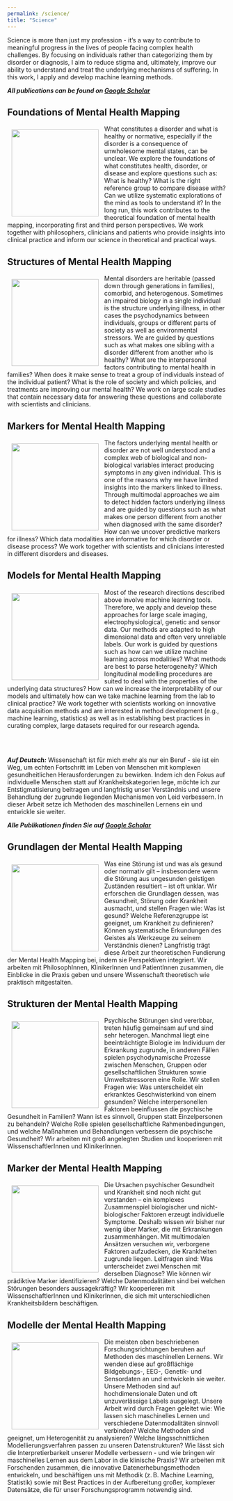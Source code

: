 ```yaml
---
permalink: /science/
title: "Science"
---
```


Science is more than just my profession - it’s a way to contribute to meaningful progress in the lives of people facing complex health challenges. By focusing on individuals rather than categorizing them by disorder or diagnosis, I aim to reduce stigma and, ultimately, improve our ability to understand and treat the underlying mechanisms of suffering. In this work, I apply and develop machine learning methods.

***All publications can be found on [Google Scholar](https://scholar.google.com/citations?user=KJaA3sEAAAAJ&hl=nl)***

## Foundations of Mental Health Mapping  
<img align="left" src="https://mhm-lab.github.io/images/foundations_of_mental_health_mapping.png" width="200 px" style="padding: 10px"> What constitutes a disorder and what is healthy or normative, especially if the disorder is a consequence of unwholesome mental states, can be unclear. We explore the foundations of what constitutes health, disorder, or disease and explore questions such as: What is healthy? What is the right reference group to compare disease with? Can we utilize systematic explorations of the mind as tools to understand it? In the long run, this work contributes to the theoretical foundation of mental health mapping, incorporating first and third person perspectives. We work together with philosophers, clinicians and patients who provide insights into clinical practice and inform our science in theoretical and practical ways.

## Structures of Mental Health Mapping
<img align="left" src="https://mhm-lab.github.io/images/structures_of_mental_health_mapping.png" width="200 px" style="padding: 10px"> Mental disorders are heritable (passed down through generations in families), comorbid, and heterogenous. Sometimes an impaired biology in a single individual is the structure underlying illness, in other cases the psychodynamics between individuals, groups or different parts of society as well as environmental stressors. We are guided by questions such as what makes one sibling with a disorder different from another who is healthy? What are the interpersonal factors contributing to mental health in families? When does it make sense to treat a group of individuals instead of the individual patient? What is the role of society and which policies, and treatments are improving our mental health? We work on large scale studies that contain necessary data for answering these questions and collaborate with scientists and clinicians.

## Markers for Mental Health Mapping
<img align="left" src="https://mhm-lab.github.io/images/markers_for_mental_health_mapping.png" width="200 px" style="padding: 10px"> The factors underlying mental health or disorder are not well understood and a complex web of biological and non-biological variables interact producing symptoms in any given individual. This is one of the reasons why we have limited insights into the markers linked to illness. Through multimodal approaches we aim to detect hidden factors underlying illness and are guided by questions such as what makes one person different from another when diagnosed with the same disorder? How can we uncover predictive markers for illness? Which data modalities are informative for which disorder or disease process? We work together with scientists and clinicians interested in different disorders and diseases.

## Models for Mental Health Mapping 
<img align="left" src="https://mhm-lab.github.io/images/models_for_mental_ health_mapping.png" width="200 px" style="padding: 10px"> Most of the research directions described above involve machine learning tools. Therefore, we apply and develop these approaches for large scale imaging, electrophysiological, genetic and sensor data. Our methods are adapted to high dimensional data and often very unreliable labels. Our work is guided by questions such as how can we utilize machine learning across modalities? What methods are best to parse heterogeneity? Which longitudinal modelling procedures are suited to deal with the properties of the underlying data structures? How can we increase the interpretability of our models and ultimately how can we take machine learning from the lab to clinical practice? We work together with scientists working on innovative data acquisition methods and are interested in method development (e.g., machine learning, statistics) as well as in establishing best practices in curating complex, large datasets required for our research agenda.

<br>
<br>

***Auf Deutsch:*** Wissenschaft ist für mich mehr als nur ein Beruf - sie ist ein Weg, um echten Fortschritt im Leben von Menschen mit komplexen gesundheitlichen Herausforderungen zu bewirken. Indem ich den Fokus auf individuelle Menschen statt auf Krankheitskategorien lege, möchte ich zur Entstigmatisierung beitragen und langfristig unser Verständnis und unsere Behandlung der zugrunde liegenden Mechanismen von Leid verbessern. In dieser Arbeit setze ich Methoden des maschinellen Lernens ein und entwickle sie weiter.

***Alle Publikationen finden Sie auf [Google Scholar](https://scholar.google.com/citations?user=KJaA3sEAAAAJ&hl=nl)***

## Grundlagen der Mental Health Mapping  
<img align="left" src="https://mhm-lab.github.io/images/foundations_of_mental_health_mapping.png" width="200 px" style="padding: 10px"> 
Was eine Störung ist und was als gesund oder normativ gilt – insbesondere wenn die Störung aus ungesunden geistigen Zuständen resultiert – ist oft unklar. Wir erforschen die Grundlagen dessen, was Gesundheit, Störung oder Krankheit ausmacht, und stellen Fragen wie: Was ist gesund? Welche Referenzgruppe ist geeignet, um Krankheit zu definieren? Können systematische Erkundungen des Geistes als Werkzeuge zu seinem Verständnis dienen? Langfristig trägt diese Arbeit zur theoretischen Fundierung der Mental Health Mapping bei, indem sie Perspektiven integriert. Wir arbeiten mit PhilosophInnen, KlinikerInnen und PatientInnen zusammen, die Einblicke in die Praxis geben und unsere Wissenschaft theoretisch wie praktisch mitgestalten.

## Strukturen der Mental Health Mapping  
<img align="left" src="https://mhm-lab.github.io/images/structures_of_mental_health_mapping.png" width="200 px" style="padding: 10px"> 
Psychische Störungen sind vererbbar, treten häufig gemeinsam auf und sind sehr heterogen. Manchmal liegt eine beeinträchtigte Biologie im Individuum der Erkrankung zugrunde, in anderen Fällen spielen psychodynamische Prozesse zwischen Menschen, Gruppen oder gesellschaftlichen Strukturen sowie Umweltstressoren eine Rolle. Wir stellen Fragen wie: Was unterscheidet ein erkranktes Geschwisterkind von einem gesunden? Welche interpersonellen Faktoren beeinflussen die psychische Gesundheit in Familien? Wann ist es sinnvoll, Gruppen statt Einzelpersonen zu behandeln? Welche Rolle spielen gesellschaftliche Rahmenbedingungen, und welche Maßnahmen und Behandlungen verbessern die psychische Gesundheit? Wir arbeiten mit groß angelegten Studien und kooperieren mit WissenschaftlerInnen und KlinikerInnen.

## Marker der Mental Health Mapping  
<img align="left" src="https://mhm-lab.github.io/images/markers_for_mental_health_mapping.png" width="200 px" style="padding: 10px"> 
Die Ursachen psychischer Gesundheit und Krankheit sind noch nicht gut verstanden – ein komplexes Zusammenspiel biologischer und nicht-biologischer Faktoren erzeugt individuelle Symptome. Deshalb wissen wir bisher nur wenig über Marker, die mit Erkrankungen zusammenhängen. Mit multimodalen Ansätzen versuchen wir, verborgene Faktoren aufzudecken, die Krankheiten zugrunde liegen. Leitfragen sind: Was unterscheidet zwei Menschen mit derselben Diagnose? Wie können wir prädiktive Marker identifizieren? Welche Datenmodalitäten sind bei welchen Störungen besonders aussagekräftig? Wir kooperieren mit WissenschaftlerInnen und KlinikerInnen, die sich mit unterschiedlichen Krankheitsbildern beschäftigen.

## Modelle der Mental Health Mapping  
<img align="left" src="https://mhm-lab.github.io/images/models_for_mental_ health_mapping.png" width="200 px" style="padding: 10px"> 
Die meisten oben beschriebenen Forschungsrichtungen beruhen auf Methoden des maschinellen Lernens. Wir wenden diese auf großflächige Bildgebungs-, EEG-, Genetik- und Sensordaten an und entwickeln sie weiter. Unsere Methoden sind auf hochdimensionale Daten und oft unzuverlässige Labels ausgelegt. Unsere Arbeit wird durch Fragen geleitet wie: Wie lassen sich maschinelles Lernen und verschiedene Datenmodalitäten sinnvoll verbinden? Welche Methoden sind geeignet, um Heterogenität zu analysieren? Welche längsschnittlichen Modellierungsverfahren passen zu unseren Datenstrukturen? Wie lässt sich die Interpretierbarkeit unserer Modelle verbessern - und wie bringen wir maschinelles Lernen aus dem Labor in die klinische Praxis? Wir arbeiten mit Forschenden zusammen, die innovative Datenerhebungsmethoden entwickeln, und beschäftigen uns mit Methodik (z. B. Machine Learning, Statistik) sowie mit Best Practices in der Aufbereitung großer, komplexer Datensätze, die für unser Forschungsprogramm notwendig sind.
